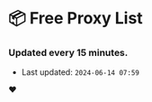 # :package: Free Proxy List
### Updated every 15 minutes.

- Last updated: `2024-06-14 07:59`

:heart:
